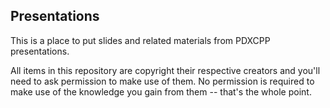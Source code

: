 Presentations
-------------

This is a place to put slides and related materials from PDXCPP presentations.

All items in this repository are copyright their respective creators and you'll need
to ask permission to make use of them. No permission is required to make use of the
knowledge you gain from them -- that's the whole point.
